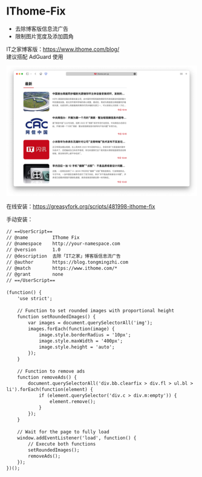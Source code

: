 # IThome-Fix

* 去除博客版信息流广告
* 限制图片宽度及添加圆角

IT之家博客版：https://www.ithome.com/blog/  
建议搭配 AdGuard 使用

![ITHome-Fix](ITHome-Fix.png)

在线安装：https://greasyfork.org/scripts/481998-ithome-fix

手动安装：

```
// ==UserScript==
// @name         IThome Fix
// @namespace    http://your-namespace.com
// @version      1.0
// @description  去除「IT之家」博客版信息流广告
// @author       https://blog.tongmingzhi.com
// @match        https://www.ithome.com/*
// @grant        none
// ==/UserScript==

(function() {
    'use strict';

    // Function to set rounded images with proportional height
    function setRoundedImages() {
        var images = document.querySelectorAll('img');
        images.forEach(function(image) {
            image.style.borderRadius = '10px';
            image.style.maxWidth = '400px';
            image.style.height = 'auto';
        });
    }

    // Function to remove ads
    function removeAds() {
        document.querySelectorAll('div.bb.clearfix > div.fl > ul.bl > li').forEach(function(element) {
            if (element.querySelector('div.c > div.m:empty')) {
                element.remove();
            }
        });
    }

    // Wait for the page to fully load
    window.addEventListener('load', function() {
        // Execute both functions
        setRoundedImages();
        removeAds();
    });
})();
```
